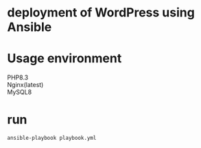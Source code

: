 
# deployment of WordPress using Ansible  


# Usage environment

PHP8.3  
Nginx(latest)  
MySQL8

# run

```
ansible-playbook playbook.yml
```

